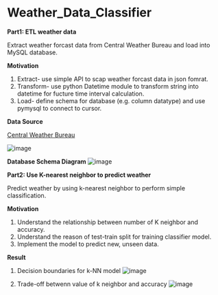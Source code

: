 # Weather_Data_Classifier

**Part1: ETL weather data**

Extract weather forcast data from Central Weather Bureau and load into MySQL database.

**Motivation**

1. Extract- use simple API to scap weather forcast data in json fomrat.
2. Transform- use python Datetime module to transform string into datetime for fucture time interval calculation.
3. Load- define schema for database (e.g. column datatype) and use pymysql to connect to cursor.

**Data Source**

[Central Weather Bureau](https://opendata.cwb.gov.tw/dataset/forecast/F-C0032-001)

![image](https://github.com/legendyen/ETL_Weather_Data/assets/20420765/ebf2e025-0c03-46c1-ac04-72e005830142)



**Database Schema Diagram**
![image](https://github.com/legendyen/ETL_Weather_Data/assets/20420765/39a1f016-c726-46fe-8f00-cb44f8da7eb2)


**Part2: Use K-nearest neighbor to predict weather**

Predict weather by using k-nearest neighbor to perform simple classification.

**Motivation**

1. Understand the relationship between number of K neighbor and accuracy.
2. Understand the reason of test-train split for training classifier model.
3. Implement the model to predict new, unseen data.

**Result**
1. Decision boundaries for k-NN model
![image](https://github.com/legendyen/Weather_Data_Classifier/assets/20420765/b438edd0-8184-4da4-863b-2eb7a0be41fb)

2. Trade-off betwenn value of k neighbor and accuracy
![image](https://github.com/legendyen/Weather_Data_Classifier/assets/20420765/60bc57c3-f9ab-4b0c-a066-82a1a7aea689)

